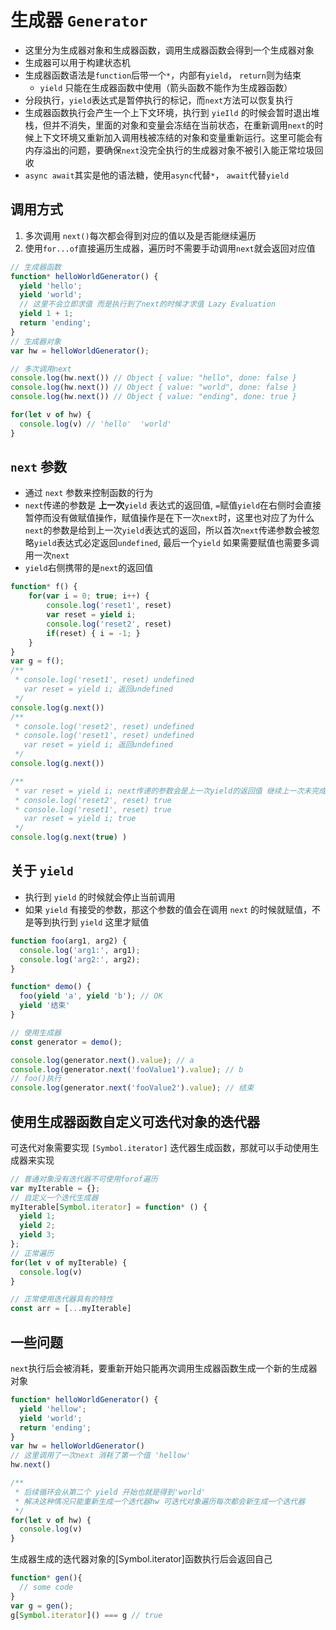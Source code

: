 # 生成器 `Generator`
- 这里分为生成器对象和生成器函数，调用生成器函数会得到一个生成器对象
- 生成器可以用于构建状态机
- 生成器函数语法是`function`后带一个`*`，内部有`yield`， `return`则为结束
  - `yield` 只能在生成器函数中使用（箭头函数不能作为生成器函数）
- 分段执行，`yield`表达式是暂停执行的标记，而`next`方法可以恢复执行
- 生成器函数执行会产生一个上下文环境，执行到 `yieIld` 的时候会暂时退出堆栈，但并不消失，里面的对象和变量会冻结在当前状态，在重新调用`next`的时候上下文环境又重新加入调用栈被冻结的对象和变量重新运行。这里可能会有内存溢出的问题，要确保`next`没完全执行的生成器对象不被引入能正常垃圾回收
- `async await`其实是他的语法糖，使用`async`代替`*`， `await`代替`yield`

## 调用方式
1. 多次调用 `next()`每次都会得到对应的值以及是否能继续遍历
2. 使用`for...of`直接遍历生成器，遍历时不需要手动调用`next`就会返回对应值
```ts
// 生成器函数
function* helloWorldGenerator() {
  yield 'hello';
  yield 'world';
  // 这里不会立即求值 而是执行到了next的时候才求值 Lazy Evaluation
  yield 1 + 1;
  return 'ending';
}
// 生成器对象
var hw = helloWorldGenerator();

// 多次调用next
console.log(hw.next()) // Object { value: "hello", done: false }
console.log(hw.next()) // Object { value: "world", done: false }
console.log(hw.next()) // Object { value: "ending", done: true }

for(let v of hw) {
  console.log(v) // 'hello'  'world' 
}
```

## `next` 参数
- 通过 `next` 参数来控制函数的行为
- `next`传递的参数是 **上一次**`yield` 表达式的返回值, `=`赋值`yield`在右侧时会直接暂停而没有做赋值操作，赋值操作是在下一次`next`时，这里也对应了为什么`next`的参数是给到上一次`yield`表达式的返回，所以首次`next`传递参数会被忽略`yield`表达式必定返回`undefined`, 最后一个`yield` 如果需要赋值也需要多调用一次`next`
- `yield`右侧携带的是`next`的返回值

```ts
function* f() {
    for(var i = 0; true; i++) {
        console.log('reset1', reset)
        var reset = yield i;
        console.log('reset2', reset)
        if(reset) { i = -1; }
    }
}
var g = f();
/**
 * console.log('reset1', reset) undefined
   var reset = yield i; 返回undefined
 */
console.log(g.next()) 
/**
 * console.log('reset2', reset) undefined
 * console.log('reset1', reset) undefined
   var reset = yield i; 返回undefined
 */
console.log(g.next())

/**
 * var reset = yield i; next传递的参数会是上一次yield的返回值 继续上一次未完成的赋值 为true
 * console.log('reset2', reset) true
 * console.log('reset1', reset) true
   var reset = yield i; true
 */
console.log(g.next(true) )
```

## 关于 `yield`
- 执行到 `yield` 的时候就会停止当前调用
- 如果 `yield` 有接受的参数，那这个参数的值会在调用 `next` 的时候就赋值，不是等到执行到 `yield` 这里才赋值

```ts
function foo(arg1, arg2) {
  console.log('arg1:', arg1);
  console.log('arg2:', arg2);
}

function* demo() {
  foo(yield 'a', yield 'b'); // OK
  yield '结束'
}

// 使用生成器
const generator = demo();

console.log(generator.next().value); // a
console.log(generator.next('fooValue1').value); // b
// foo()执行
console.log(generator.next('fooValue2').value); // 结束

```

## 使用生成器函数自定义可迭代对象的迭代器
可迭代对象需要实现 `[Symbol.iterator]` 迭代器生成函数，那就可以手动使用生成器来实现
```ts
// 普通对象没有迭代器不可使用forof遍历
var myIterable = {};
// 自定义一个迭代生成器
myIterable[Symbol.iterator] = function* () {
  yield 1;
  yield 2;
  yield 3;
};
// 正常遍历
for(let v of myIterable) {
  console.log(v)
}

// 正常使用迭代器具有的特性
const arr = [...myIterable]

```

## 一些问题
`next`执行后会被消耗，要重新开始只能再次调用生成器函数生成一个新的生成器对象
```ts
function* helloWorldGenerator() {
  yield 'hellow';
  yield 'world';
  return 'ending';
}
var hw = helloWorldGenerator()
// 这里调用了一次next 消耗了第一个值 'hellow'
hw.next()

/**
 * 后续循环会从第二个 yield 开始也就是得到'world'
 * 解决这种情况只能重新生成一个迭代器hw 可迭代对象遍历每次都会新生成一个迭代器
 */
for(let v of hw) {
  console.log(v)
}
```

生成器生成的迭代器对象的[Symbol.iterator]函数执行后会返回自己
```ts
function* gen(){
  // some code
}
var g = gen();
g[Symbol.iterator]() === g // true

```
